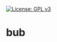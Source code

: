 
  [![License: GPL v3](https://img.shields.io/badge/License-GPLv3-blue.svg)](https://www.gnu.org/licenses/)

  # bub

